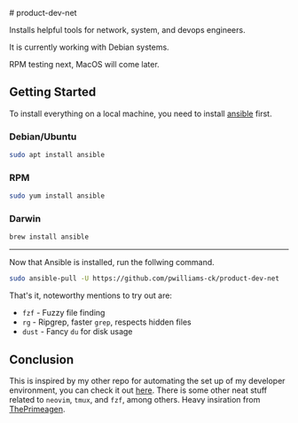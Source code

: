\# product-dev-net

Installs helpful tools for network, system, and devops engineers.

It is currently working with Debian systems.

RPM testing next, MacOS will come later.

## Getting Started

To install everything on a local machine, you need to install [ansible](https://www.ansible.com/) first.

### Debian/Ubuntu

```bash
sudo apt install ansible
```
### RPM

```bash
sudo yum install ansible
```
### Darwin

```bash
brew install ansible
```
---

Now that Ansible is installed, run the follwing command.

```bash
sudo ansible-pull -U https://github.com/pwilliams-ck/product-dev-net
```

That's it, noteworthy mentions to try out are:

- `fzf` - Fuzzy file finding
- `rg` - Ripgrep, faster `grep`, respects hidden files
- `dust` - Fancy `du` for disk usage

## Conclusion

This is inspired by my other repo for automating the set up of my developer environment, you 
can check it out [here](https://github.com/pwilliams-ck/product-dev). There is some other neat
stuff related to `neovim`, `tmux`, and `fzf`, among others. Heavy insiration from [ThePrimeagen](twitch.tv/theprimeagen).
